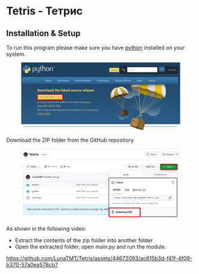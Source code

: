 # Tetris - Тетрис

## Installation & Setup

To run this program please make sure you have [python](https://www.python.org/downloads/) installed on your system.

<figure><img src=".gitbook/assets/image.png" alt=""><figcaption></figcaption></figure>

Download the ZIP folder from the GitHub repository.

<figure><img src=".gitbook/assets/image (1).png" alt=""><figcaption></figcaption></figure>

As shown in the following video:

* Extract the contents of the zip folder into another folder
* Open the extracted folder, open main.py and run the module.

https://github.com/LunaTMT/Tetris/assets/44672093/ac615b3d-f41f-4f09-b370-57a0ea578cb7

